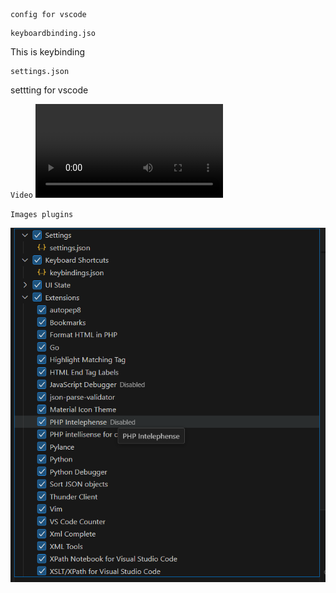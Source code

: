 ```
config for vscode

```

```
keyboardbinding.jso
```

This is keybinding

```
settings.json
```

settting for vscode

`Video`
<video src="
https://raw.githubusercontent.com/radiaku/vscodepublicconfig/main/ss/vsdc-sr%202024-02-21%2015-57-24.mp4"></video

`Images plugins`

![plugin screenshot](https://github.com/radiaku/vscodepublicconfig/blob/main/ss/plugins.png?raw=true)
